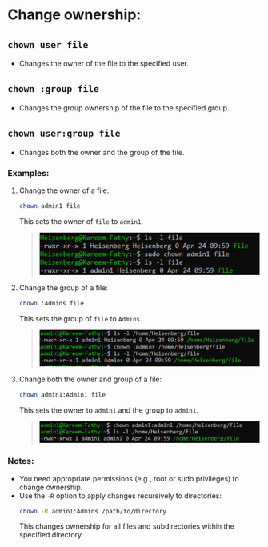 # Change ownership:

## `chown user file`
- Changes the owner of the file to the specified user.
## `chown :group file`
- Changes the group ownership of the file to the specified group.
## `chown user:group file`
- Changes both the owner and the group of the file. 


### Examples:

1. Change the owner of a file:
    ```bash
    chown admin1 file
    ```
    This sets the owner of `file` to `admin1`.
    > ![alt text](image-85.png)

2. Change the group of a file:
    ```bash
    chown :Admins file
    ```
    This sets the group of `file` to `Admins`.
    > ![alt text](image-86.png)

3. Change both the owner and group of a file:
    ```bash
    chown admin1:Admin1 file
    ```
    This sets the owner to `admin1` and the group to `admin1`.
    > ![alt text](image-87.png)

### Notes:

- You need appropriate permissions (e.g., root or sudo privileges) to change ownership.
- Use the `-R` option to apply changes recursively to directories:
  ```bash
  chown -R admin1:Admins /path/to/directory
  ```
  This changes ownership for all files and subdirectories within the specified directory.
